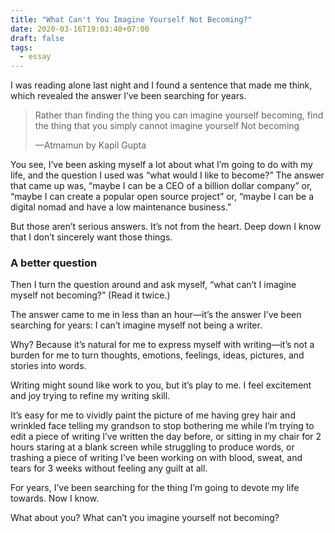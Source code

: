 ```yaml
---
title: "What Can't You Imagine Yourself Not Becoming?"
date: 2020-03-16T19:03:40+07:00
draft: false
tags: 
  - essay
---
```


I was reading alone last night and I found a sentence that made me think, which revealed the answer I’ve been searching for years.


> Rather than finding the thing you can imagine yourself becoming, find the thing that you simply cannot imagine yourself Not becoming
> 
> —Atmamun by Kapil Gupta 

You see, I’ve been asking myself a lot about what I’m going to do with my life, and the question I used was “what would I like to become?” The answer that came up was, “maybe I can be a CEO of a billion dollar company” or, “maybe I can create a popular open source project” or, “maybe I can be a digital nomad and have a low maintenance business.”

But those aren’t serious answers. It’s not from the heart. Deep down I know that I don’t sincerely want those things.

### A better question
Then I turn the question around and ask myself, “what can’t I imagine myself not becoming?” (Read it twice.)

The answer came to me in less than an hour—it’s the answer I’ve been searching for years: I can’t imagine myself not being a writer.

Why? Because it’s natural for me to express myself with writing—it’s not a burden for me to turn thoughts, emotions, feelings, ideas, pictures, and stories into words.

Writing might sound like work to you, but it’s play to me. I feel excitement and joy trying to refine my writing skill.

It’s easy for me to vividly paint the picture of me having grey hair and wrinkled face telling my grandson to stop bothering me while I’m trying to edit a piece of writing I’ve written the day before, or sitting in my chair for 2 hours staring at a blank screen while struggling to produce words, or trashing a piece of writing I’ve been working on with blood, sweat, and tears for 3 weeks without feeling any guilt at all.

For years, I’ve been searching for the thing I’m going to devote my life towards. Now I know.

What about you? What can’t you imagine yourself not becoming?